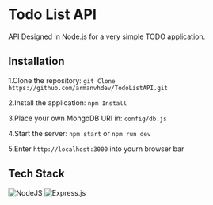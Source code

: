 # Todo List API

API Designed in Node.js for a very simple TODO application.

## Installation

1.Clone the repository: `git Clone https://github.com/armanvhdev/TodoListAPI.git`

2.Install the application: `npm Install`

3.Place your own MongoDB URI in: `config/db.js`

4.Start the server: `npm start` or `npm run dev`

5.Enter `http://localhost:3000` into yourn browser bar

## Tech Stack

![NodeJS](https://img.shields.io/badge/node.js-6DA55F?style=for-the-badge&logo=node.js&logoColor=white)
![Express.js](https://img.shields.io/badge/express.js-%23404d59.svg?style=for-the-badge&logo=express&logoColor=%2361DAFB)
